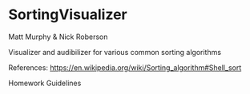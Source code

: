 # SortingVisualizer
Matt Murphy & Nick Roberson

Visualizer and audibilizer for various common sorting algorithms

References:
https://en.wikipedia.org/wiki/Sorting_algorithm#Shell_sort

Homework Guidelines
